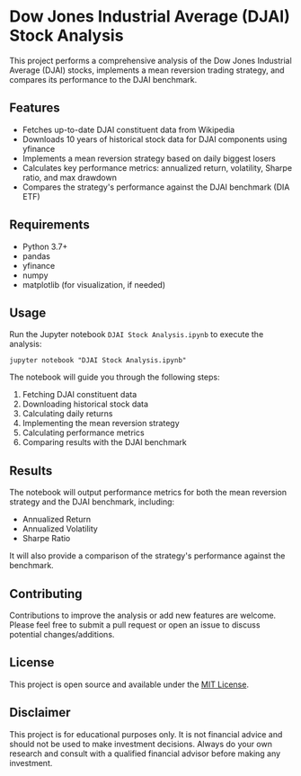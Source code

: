 # Dow Jones Industrial Average (DJAI) Stock Analysis

This project performs a comprehensive analysis of the Dow Jones Industrial Average (DJAI) stocks, implements a mean reversion trading strategy, and compares its performance to the DJAI benchmark.

## Features

- Fetches up-to-date DJAI constituent data from Wikipedia
- Downloads 10 years of historical stock data for DJAI components using yfinance
- Implements a mean reversion strategy based on daily biggest losers
- Calculates key performance metrics: annualized return, volatility, Sharpe ratio, and max drawdown
- Compares the strategy's performance against the DJAI benchmark (DIA ETF)

## Requirements

- Python 3.7+
- pandas
- yfinance
- numpy
- matplotlib (for visualization, if needed)

## Usage

Run the Jupyter notebook `DJAI Stock Analysis.ipynb` to execute the analysis:

```
jupyter notebook "DJAI Stock Analysis.ipynb"
```

The notebook will guide you through the following steps:

1. Fetching DJAI constituent data
2. Downloading historical stock data
3. Calculating daily returns
4. Implementing the mean reversion strategy
5. Calculating performance metrics
6. Comparing results with the DJAI benchmark

## Results

The notebook will output performance metrics for both the mean reversion strategy and the DJAI benchmark, including:

- Annualized Return
- Annualized Volatility
- Sharpe Ratio

It will also provide a comparison of the strategy's performance against the benchmark.

## Contributing

Contributions to improve the analysis or add new features are welcome. Please feel free to submit a pull request or open an issue to discuss potential changes/additions.

## License

This project is open source and available under the [MIT License](LICENSE).

## Disclaimer

This project is for educational purposes only. It is not financial advice and should not be used to make investment decisions. Always do your own research and consult with a qualified financial advisor before making any investment.
